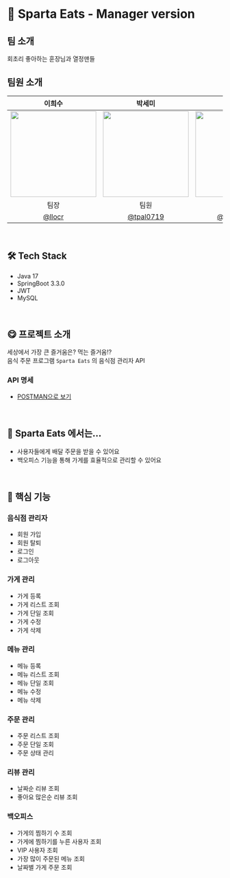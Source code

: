 # 🏬 Sparta Eats - Manager version
## 팀 소개
회초리 좋아하는 훈장님과 열정맨들

## 팀원 소개
|                이희수                 |                                                         박세미                                                          |                                                         이도                                                          |                                                         이동재                                                          |                                                         최유진                                                         |
|:----------------------------------:|:--------------------------------------------------------------------------------------------------------------------:|:--------------------------------------------------------------------------------------------------------------------:|:--------------------------------------------------------------------------------------------------------------------:|:-------------------------------------------------------------------------------------------------------------------:|
|     <img src="https://github.com/llocr/StudyWithMe/assets/114149212/23d34c01-c91c-4ac7-884c-133b880b8fff" width="200" />     | <img src="https://github.com/llocr/SpartaEats_Customer/assets/114149212/809d6e84-d1eb-4fe0-8fdc-780da311946a" width="200" /> | <img src="https://github.com/llocr/SpartaEats_Customer/assets/114149212/d163ccfd-ff5f-4471-b894-e3659b744bb7" width="200" /> | <img src="https://github.com/llocr/SpartaEats_Customer/assets/114149212/accb4fb1-78cc-46ef-93bd-9d7af3227be7" width="200" /> | <img src="https://github.com/llocr/SpartaEats_Customer/assets/114149212/442bf6fb-efa0-4089-9fe8-3862a7d12cc1" width="200"/> |
|                 팀장                 |                                                          팀원                                                          |                                                          팀원                                                          |                                                          팀원                                                          |                                                         팀원                                                          |
| [@llocr](https://github.com/llocr) |                                    [@tpal0719](https://github.com/tpal0719)                                    |                                  [@dolee2403](https://github.com/dolee2403)                                  |                                        [@jay1261](https://github.com/jay1261)                                        |                                       [@geneeuchoi](https://github.com/geneeuchoi)                                        |
</br>

## 🛠️ Tech Stack
- Java 17
- SpringBoot 3.3.0
- JWT
- MySQL
</br>

## 😋 프로젝트 소개
세상에서 가장 큰 즐거움은? 먹는 즐거움!? </br>
음식 주문 프로그램 `Sparta Eats` 의 음식점 관리자 API

### API 명세
- [POSTMAN으로 보기](https://documenter.getpostman.com/view/36409728/2sA3XY5Hf5)</br>
</br>

## 🍔 Sparta Eats 에서는...
- 사용자들에게 배달 주문을 받을 수 있어요
- 백오피스 기능을 통해 가게를 효율적으로 관리할 수 있어요
</br>

## 📌 핵심 기능
### 음식점 관리자
- 회원 가입
- 회원 탈퇴
- 로그인
- 로그아웃

### 가게 관리
- 가게 등록
- 가게 리스트 조회
- 가게 단일 조회
- 가게 수정
- 가게 삭제

### 메뉴 관리
- 메뉴 등록
- 메뉴 리스트 조회
- 메뉴 단일 조회
- 메뉴 수정
- 메뉴 삭제

### 주문 관리
- 주문 리스트 조회
- 주문 단일 조회
- 주문 상태 관리

### 리뷰 관리
- 날짜순 리뷰 조회
- 좋아요 많은순 리뷰 조회

### 백오피스
- 가게의 찜하기 수 조회
- 가게에 찜하기를 누른 사용자 조회
- VIP 사용자 조회
- 가장 많이 주문된 메뉴 조회
- 날짜별 가게 주문 조회
